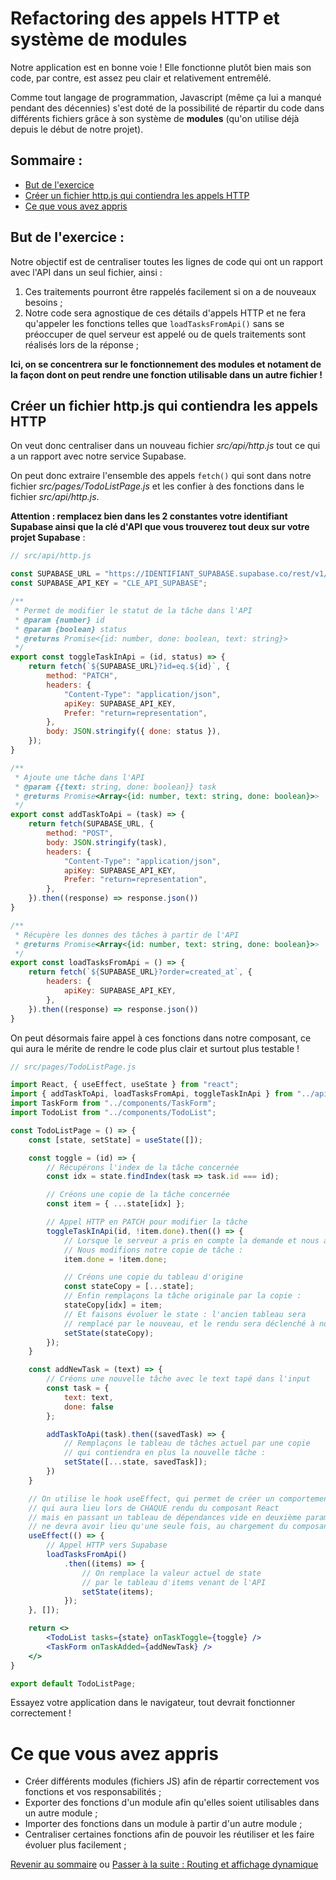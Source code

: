 # Refactoring des appels HTTP et système de modules

Notre application est en bonne voie ! Elle fonctionne plutôt bien mais son code, par contre, est assez peu clair et relativement entremêlé.

Comme tout langage de programmation, Javascript (même ça lui a manqué pendant des décennies) s'est doté de la possibilité de répartir du code dans différents fichiers grâce à son système de **modules** (qu'on utilise déjà depuis le début de notre projet).

## Sommaire :
  * [But de l'exercice](#but-de-l-exercice--)
  * [Créer un fichier http.js qui contiendra les appels HTTP](#créer-un-fichier-httpjs-qui-contiendra-les-appels-http)
  * [Ce que vous avez appris](#ce-que-vous-avez-appris)

## But de l'exercice :
Notre objectif est de centraliser toutes les lignes de code qui ont un rapport avec l'API dans un seul fichier, ainsi :
1. Ces traitements pourront être rappelés facilement si on a de nouveaux besoins ;
2. Notre code sera agnostique de ces détails d'appels HTTP et ne fera qu'appeler les fonctions telles que `loadTasksFromApi()` sans se préoccuper de quel serveur est appelé ou de quels traitements sont réalisés lors de la réponse ;

**Ici, on se concentrera sur le fonctionnement des modules et notament de la façon dont on peut rendre une fonction utilisable dans un autre fichier !**

## Créer un fichier http.js qui contiendra les appels HTTP
On veut donc centraliser dans un nouveau fichier *src/api/http.js* tout ce qui a un rapport avec notre service Supabase. 

On peut donc extraire l'ensemble des appels `fetch()` qui sont dans notre fichier *src/pages/TodoListPage.js* et les confier à des fonctions dans le fichier *src/api/http.js*.

**Attention : remplacez bien dans les 2 constantes votre identifiant Supabase ainsi que la clé d'API que vous trouverez tout deux sur votre projet Supabase** :

```js
// src/api/http.js

const SUPABASE_URL = "https://IDENTIFIANT_SUPABASE.supabase.co/rest/v1/todos";
const SUPABASE_API_KEY = "CLE_API_SUPABASE";

/**
 * Permet de modifier le statut de la tâche dans l'API
 * @param {number} id 
 * @param {boolean} status 
 * @returns Promise<{id: number, done: boolean, text: string}>
 */
export const toggleTaskInApi = (id, status) => {
    return fetch(`${SUPABASE_URL}?id=eq.${id}`, {
        method: "PATCH",
        headers: {
            "Content-Type": "application/json",
            apiKey: SUPABASE_API_KEY,
            Prefer: "return=representation",
        },
        body: JSON.stringify({ done: status }),
    });
}

/**
 * Ajoute une tâche dans l'API
 * @param {{text: string, done: boolean}} task 
 * @returns Promise<Array<{id: number, text: string, done: boolean}>>
 */
export const addTaskToApi = (task) => {
    return fetch(SUPABASE_URL, {
        method: "POST",
        body: JSON.stringify(task),
        headers: {
            "Content-Type": "application/json",
            apiKey: SUPABASE_API_KEY,
            Prefer: "return=representation",
        },
    }).then((response) => response.json())
}

/**
 * Récupère les donnes des tâches à partir de l'API
 * @returns Promise<Array<{id: number, text: string, done: boolean}>>
 */
export const loadTasksFromApi = () => {
    return fetch(`${SUPABASE_URL}?order=created_at`, {
        headers: {
            apiKey: SUPABASE_API_KEY,
        },
    }).then((response) => response.json())
}
```
On peut désormais faire appel à ces fonctions dans notre composant, ce qui aura le mérite de rendre le code plus clair et surtout plus testable !

```jsx
// src/pages/TodoListPage.js

import React, { useEffect, useState } from "react";
import { addTaskToApi, loadTasksFromApi, toggleTaskInApi } from "../api/http";
import TaskForm from "../components/TaskForm";
import TodoList from "../components/TodoList";

const TodoListPage = () => {
    const [state, setState] = useState([]);

    const toggle = (id) => {
        // Récupérons l'index de la tâche concernée
        const idx = state.findIndex(task => task.id === id);

        // Créons une copie de la tâche concernée 
        const item = { ...state[idx] };

        // Appel HTTP en PATCH pour modifier la tâche
        toggleTaskInApi(id, !item.done).then(() => {
            // Lorsque le serveur a pris en compte la demande et nous a répond
            // Nous modifions notre copie de tâche :
            item.done = !item.done;

            // Créons une copie du tableau d'origine
            const stateCopy = [...state];
            // Enfin remplaçons la tâche originale par la copie :
            stateCopy[idx] = item;
            // Et faisons évoluer le state : l'ancien tableau sera
            // remplacé par le nouveau, et le rendu sera déclenché à nouveau
            setState(stateCopy);
        });
    }

    const addNewTask = (text) => {
        // Créons une nouvelle tâche avec le text tapé dans l'input
        const task = {
            text: text,
            done: false
        };

        addTaskToApi(task).then((savedTask) => {
            // Remplaçons le tableau de tâches actuel par une copie
            // qui contiendra en plus la nouvelle tâche :
            setState([...state, savedTask]);
        })
    }

    // On utilise le hook useEffect, qui permet de créer un comportement
    // qui aura lieu lors de CHAQUE rendu du composant React
    // mais en passant un tableau de dépendances vide en deuxième paramètres, on explique à React que ce comportement 
    // ne devra avoir lieu qu'une seule fois, au chargement du composant
    useEffect(() => {
        // Appel HTTP vers Supabase
        loadTasksFromApi()
            .then((items) => {
                // On remplace la valeur actuel de state
                // par le tableau d'items venant de l'API
                setState(items);
            });
    }, []);

    return <>
        <TodoList tasks={state} onTaskToggle={toggle} />
        <TaskForm onTaskAdded={addNewTask} />
    </>
}

export default TodoListPage;
```

Essayez votre application dans le navigateur, tout devrait fonctionner correctement !

# Ce que vous avez appris
* Créer différents modules (fichiers JS) afin de répartir correctement vos fonctions et vos responsabilités ;
* Exporter des fonctions d'un module afin qu'elles soient utilisables dans un autre module ;
* Importer des fonctions dans un module à partir d'un autre module ;
* Centraliser certaines fonctions afin de pouvoir les réutiliser et les faire évoluer plus facilement ;

[Revenir au sommaire](../README.md) ou [Passer à la suite : Routing et affichage dynamique](routing.md)
